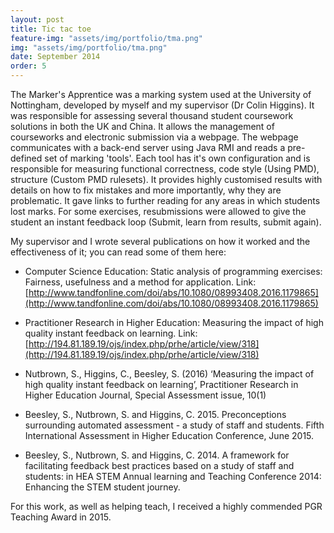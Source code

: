 ```yaml
---
layout: post
title: Tic tac toe
feature-img: "assets/img/portfolio/tma.png"
img: "assets/img/portfolio/tma.png"
date: September 2014
order: 5
---
```


The Marker's Apprentice was a marking system used at the University of Nottingham, developed by myself and my supervisor (Dr Colin Higgins).
It was responsible for assessing several thousand student coursework solutions in both the UK and China. It allows the management of courseworks and electronic submission via a webpage. The webpage communicates with a back-end server using Java RMI and reads a pre-defined set of marking 'tools'. Each tool has it's own configuration and is responsible for measuring functional correctness, code style (Using PMD), structure (Custom PMD rulesets). It provides highly customised results with details on how to fix mistakes and more importantly, why they are problematic. It gave links to further reading for any areas in which students lost marks. For some exercises, resubmissions were allowed to give the student an instant feedback loop (Submit, learn from results, submit again).

My supervisor and I wrote several publications on how it worked and the effectiveness of it; you can read some of them here:
- Computer Science Education: Static analysis of programming exercises: Fairness, usefulness and a method for application. Link: [http://www.tandfonline.com/doi/abs/10.1080/08993408.2016.1179865](http://www.tandfonline.com/doi/abs/10.1080/08993408.2016.1179865)

- Practitioner Research in Higher Education: Measuring the impact of high quality instant feedback on learning. Link:
[http://194.81.189.19/ojs/index.php/prhe/article/view/318](http://194.81.189.19/ojs/index.php/prhe/article/view/318)

- Nutbrown, S., Higgins, C., Beesley, S. (2016) ‘Measuring the impact of high quality instant feedback on learning’, Practitioner Research in Higher Education Journal, Special Assessment issue, 10(1)

- Beesley, S., Nutbrown, S. and Higgins, C. 2015. Preconceptions surrounding automated assessment - a study of staff and students. Fifth International Assessment in Higher Education Conference, June 2015.

- Beesley, S., Nutbrown, S. and Higgins, C. 2014. A framework for facilitating feedback best practices based on a study of staff and students: in HEA STEM Annual learning and Teaching Conference 2014: Enhancing the STEM student journey.


For this work, as well as helping teach, I received a highly commended PGR Teaching Award in 2015.
